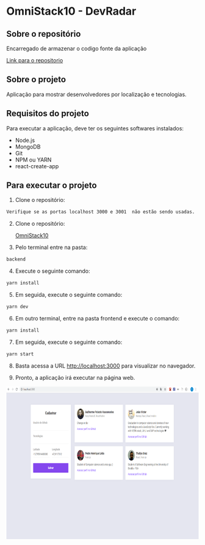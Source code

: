 # OmniStack10 - DevRadar

## Sobre o repositório

<p align="justify"> Encarregado de armazenar o codigo fonte da aplicação</p>

[Link para o repositorio](https://github.com/thallysbraz/Crud)

## Sobre o projeto

<p align="justify">Aplicação para mostrar desenvolvedores por localização e tecnologias.</p>

## Requisitos do projeto

<p align="justify">Para executar a aplicação, deve ter os seguintes softwares instalados:</p>

<ul>

<li> Node.js</li>
<li> MongoDB</li>
<li> Git</li>
<li> NPM ou YARN</li>
<li> react-create-app</li>

</ul>

## Para executar o projeto

1. Clone o repositório:

```bash
Verifique se as portas localhost 3000 e 3001  não estão sendo usadas.
```

2. Clone o repositório:

   [OmniStack10](https://github.com/thallysbraz/OmniStack10)

3. Pelo terminal entre na pasta:

```bash
backend
```

4. Execute o seguinte comando:

```bash
yarn install
```

5. Em seguida, execute o seguinte comando:

```bash
yarn dev
```

6. Em outro terminal, entre na pasta frontend e execute o comando:

```bash
yarn install
```

7. Em seguida, execute o seguinte comando:

```bash
yarn start
```

8. Basta acessa a URL [http://localhost:3000](http://localhost:3000) para visualizar no navegador.

9. Pronto, a aplicação irá executar na página web.

<p align="center"> <img src="https://github.com/thallysbraz/OmniStack10/blob/master/web/public/Captura.PNG" width="auto" height="400" />
